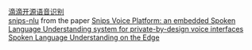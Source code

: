 [滴滴开源语音识别](https://github.com/athena-team)  
[snips-nlu](https://github.com/snipsco/snips-nlu) from the paper [Snips Voice Platform: an embedded Spoken Language Understanding system for private-by-design voice interfaces](https://arxiv.org/pdf/1805.10190.pdf)  
[Spoken Language Understanding on the Edge](https://arxiv.org/pdf/1810.12735.pdf)  





